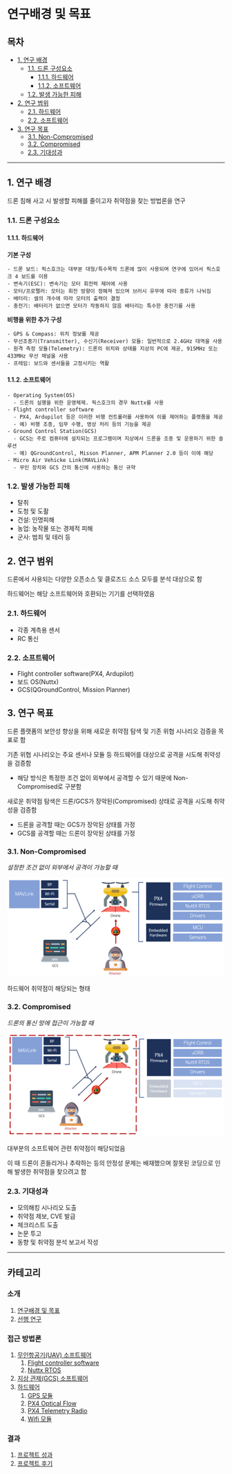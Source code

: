 # 연구배경 및 목표 <!-- omit in toc -->

## 목차 <!-- omit in toc -->

- [1. 연구 배경](#1-연구-배경)
  - [1.1. 드론 구성요소](#11-드론-구성요소)
    - [1.1.1. 하드웨어](#111-하드웨어)
    - [1.1.2. 소프트웨어](#112-소프트웨어)
  - [1.2. 발생 가능한 피해](#12-발생-가능한-피해)
- [2. 연구 범위](#2-연구-범위)
  - [2.1. 하드웨어](#21-하드웨어)
  - [2.2. 소프트웨어](#22-소프트웨어)
- [3. 연구 목표](#3-연구-목표)
  - [3.1. Non-Compromised](#31-non-compromised)
  - [3.2. Compromised](#32-compromised)
  - [2.3. 기대성과](#23-기대성과)

- - -

## 1. 연구 배경

드론 침해 사고 시 발생할 피해를 줄이고자 취약점을 찾는 방법론을 연구

### 1.1. 드론 구성요소

#### 1.1.1. 하드웨어

**기본 구성**
```
- 드론 보드: 픽스호크는 대부분 대형/특수목적 드론에 많이 사용되며 연구에 있어서 픽스호크 4 보드를 이용
- 변속기(ESC): 변속기는 모터 회전력 제어에 사용
- 모터/프로펠러: 모터는 회전 방향이 정해져 있으며 브러시 유무에 따라 종류가 나눠짐
- 배터리: 셀의 개수에 따라 모터의 출력이 결정
- 충전기: 배터리가 없으면 모터가 작동하지 않음 배터리는 특수한 충전기를 사용
```

**비행을 위한 추가 구성**
```
- GPS & Compass: 위치 정보를 제공
- 무선조종기(Transmitter), 수신기(Receiver) 모듈: 일반적으로 2.4GHz 대역을 사용
- 원격 측정 모듈(Telemetry): 드론의 위치와 상태를 지상의 PC에 제공, 915MHz 또는 433MHz 무선 채널을 사용
- 프레임: 보드와 센서들을 고정시키는 역활
```

#### 1.1.2. 소프트웨어
```
- Operating System(OS)
  - 드론의 실행을 위한 운영체제. 픽스호크의 경우 Nuttx를 사용
- Flight controller software
  - PX4, Ardupilot 등은 이러한 비행 컨트롤러를 사용하여 이를 제어하는 플랫폼을 제공
  - 예) 비행 조종, 임무 수행, 영상 처리 등의 기능을 제공
- Ground Control Station(GCS)
  - GCS는 주로 컴퓨터에 설치되는 프로그램이며 지상에서 드론을 조종 및 운용하기 위한 솔루션
  - 예) QGroundControl, Misson Planner, APM Planner 2.0 등이 이에 해당
- Micro Air Vehicke Link(MAVLink)
  - 무인 장치와 GCS 간의 통신에 사용하는 통신 규약
```

### 1.2. 발생 가능한 피해
  - 탈취
  - 도청 및 도촬
  - 건설: 인명피해
  - 농업: 농작물 또는 경제적 피해
  - 군사: 범죄 및 테러 등


## 2. 연구 범위

드론에서 사용되는 다양한 오픈소스 및 클로즈드 소스 모두를 분석 대상으로 함

하드웨어는 해당 소프트웨어와 호환되는 기기를 선택하였음

### 2.1. 하드웨어
- 각종 계측용 센서
- RC 통신

### 2.2. 소프트웨어
- Flight controller software(PX4, Ardupilot)
- 보드 OS(Nuttx)
- GCS(QGroundControl, Mission Planner)


## 3. 연구 목표

드론 플랫폼의 보안성 향상을 위해 새로운 취약점 탐색 및 기존 위협 시나리오 검증을 목표로 함

기존 위협 시나리오는 주요 센서나 모듈 등 하드웨어를 대상으로 공격을 시도해 취약성을 검증함
  - 해당 방식은 특정한 조건 없이 외부에서 공격할 수 있기 때문에 Non-Compromised로 구분함

새로운 취약점 탐색은 드론/GCS가 장악된(Compromised) 상태로 공격을 시도해 취약성을 검증함
  - 드론을 공격할 때는 GCS가 장악된 상태를 가정
  - GCS를 공격할 때는 드론이 장악된 상태를 가정

### 3.1. Non-Compromised

*설정한 조건 없이 외부에서 공격이 가능할 때*

![img_01](../img/non-compromised.png)

하드웨어 취약점이 해당되는 형태

### 3.2. Compromised

*드론의 통신 망에 접근이 가능할 때*

![img_02](../img/compromised.png)

대부분의 소프트웨어 관련 취약점이 해당되었음

이 때 드론이 흔들리거나 추락하는 등의 안정성 문제는 배재했으며 잘못된 코딩으로 인해 발생한 취약점을 찾으려고 함


### 2.3. 기대성과
- 모의해킹 시나리오 도출
- 취약점 제보, CVE 발급
- 체크리스트 도출
- 논문 투고
- 동향 및 취약점 분석 보고서 작성

---

## 카테고리 <!-- omit in toc -->

### 소개 <!-- omit in toc -->
   1. [연구배경 및 목표](/1-intro/about-drone-research.md)
   2. [선행 연구](/1-intro/related-work.md)

### 접근 방법론 <!-- omit in toc -->
   1. [무인항공기(UAV) 소프트웨어](/2-body/1_software-uav.md)
      1. [Flight controller software](/2-body/1_software-uav.md/#1-fcsflight-controller-software)
      2. [Nuttx RTOS](/2-body/1_software-uav.md/#2-nuttx-rtos)
   2. [지상 관제(GCS) 소프트웨어](/2-body/2_software-gcs.md/)
   3. [하드웨어](/2-body/3_hardware.md)
       1. [GPS 모듈](/2-body/3_hardware.md/#1-gps-모듈)
       2. [PX4 Optical Flow](/2-body/3_hardware.md/#2-px4-optical-flow)
       3. [PX4 Telemetry Radio](/2-body/3_hardware.md/#3-px4-telemetry-radio)
       4. [Wifi 모듈](/2-body/3_hardware.md/#4-wifi-모듈)

### 결과 <!-- omit in toc -->
   1. [프로젝트 성과](/3-conclusion/result.md)
   2. [프로젝트 후기](/3-conclusion/conclusion.md)
